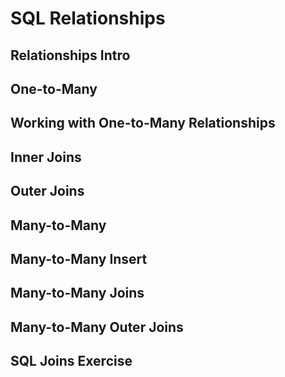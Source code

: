 # SQL Relationships

## Relationships Intro

## One-to-Many

## Working with One-to-Many Relationships

## Inner Joins

## Outer Joins

## Many-to-Many

## Many-to-Many Insert

## Many-to-Many Joins

## Many-to-Many Outer Joins

## SQL Joins Exercise
